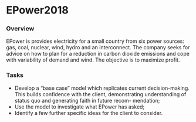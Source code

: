 # EPower2018

### Overview
EPower is provides electricity for a small country from six power sources: gas, coal, nuclear, wind, hydro and an interconnect. The company seeks for advice on how to plan for a reduction in carbon dioxide
emissions and cope with variability of demand and wind. The objective is to maximize profit.

### Tasks
- Develop a “base case” model which replicates current decision-making. This builds confidence with the client, demonstrating understanding of status quo and generating faith in future recom-
mendation;
- Use the model to investigate what EPower has asked;
- Identify a few further specific ideas for the client to consider.
